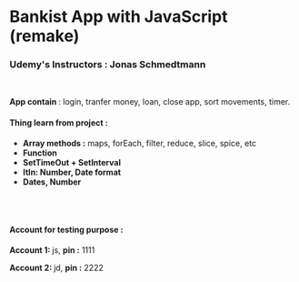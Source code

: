 <h1>Bankist App with JavaScript (remake) </h1>
<h3>Udemy's Instructors : Jonas Schmedtmann</h3> 
<br>
<p><b>App contain </b>: login, tranfer money, loan, close app, sort movements, timer.</p> 
<h4><b>Thing learn from project :</b></h4> 
<ul>
  <li><b>Array methods :</b> maps, forEach, filter, reduce, slice, spice, etc</li>
  <li><b>Function</b></li>
  <li><b>SetTimeOut + SetInterval</b></li>
  <li><b>Itln: Number, Date format</b></li>
  <li><b>Dates, Number</b></li>
</ul>
<br>
<br>
<h4><b>Account for testing purpose :</b></h4> 
<p><b> Account 1: </b>  js, <b>pin :</b> 1111</p>
<p><b> Account 2: </b>  jd, <b>pin :</b> 2222</p>
